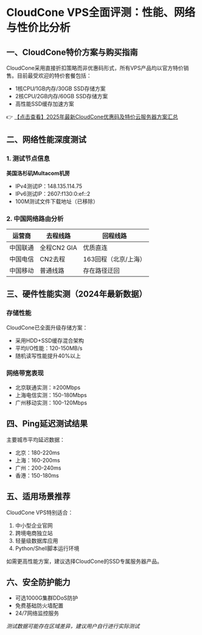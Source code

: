 # CloudCone VPS全面评测：性能、网络与性价比分析

## 一、CloudCone特价方案与购买指南
CloudCone采用直接折扣策略而非优惠码形式，所有VPS产品均以官方特价销售。目前最受欢迎的特价套餐包括：

- 1核CPU/1GB内存/30GB SSD存储方案
- 2核CPU/2GB内存/60GB SSD存储方案
- 高性能SSD缓存加速方案

👉 [【点击查看】2025年最新CloudCone优惠码及特价云服务器方案汇总](https://bit.ly/Cloudcone)

## 二、网络性能深度测试

### 1. 测试节点信息
**美国洛杉矶Multacom机房**  
- IPv4测试IP：148.135.114.75  
- IPv6测试IP：2607:f130:0:ef::2  
- 100M测试文件下载地址（已移除）

### 2. 中国网络路由分析
| 运营商 | 去程线路 | 回程线路 |
|--------|----------|----------|
| 中国联通 | 全程CN2 GIA | 优质直连 |
| 中国电信 | CN2去程 | 163回程（北京/上海） |
| 中国移动 | 普通线路 | 存在路径迂回 |

## 三、硬件性能实测（2024年最新数据）

### 存储性能
CloudCone已全面升级存储方案：
- 采用HDD+SSD缓存混合架构
- 平均I/O性能：120-150MB/s
- 随机读写性能提升40%以上

### 网络带宽表现
- 北京联通实测：≥200Mbps
- 上海电信实测：150-180Mbps
- 广州移动实测：100-120Mbps

## 四、Ping延迟测试结果
主要城市平均延迟数据：
- 北京：180-220ms
- 上海：160-200ms 
- 广州：200-240ms
- 香港：150-180ms

## 五、适用场景推荐
CloudCone VPS特别适合：
1. 中小型企业官网
2. 跨境电商独立站
3. 轻量级数据库应用
4. Python/Shell脚本运行环境

如需更高性能方案，建议选择CloudCone的SSD专属服务器产品。

## 六、安全防护能力
- 可选1000G集群DDoS防护
- 免费基础防火墙配置
- 24/7网络监控服务

*测试数据可能存在区域差异，建议用户自行进行实际测试*